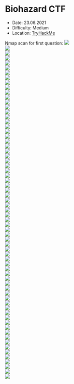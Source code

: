 <h1>Biohazard CTF</h1>
<ul>
  <li>Date: 23.06.2021</li>
  <li>Difficulty: Medium</li>
  <li>Location: <a href="https://tryhackme.com/room/biohazard">TryHackMe</a>
</ul>
Nmap scan for first question:
<img src="https://github.com/Brodek-sec/CTF-Write-up/blob/main/Biohazard%20CTF/photos/0.png"></img><br>
<img src="https://github.com/Brodek-sec/CTF-Write-up/blob/main/Biohazard%20CTF/photos/1.png"></img><br>
<img src="https://github.com/Brodek-sec/CTF-Write-up/blob/main/Biohazard%20CTF/photos/2.png"></img><br>
<img src="https://github.com/Brodek-sec/CTF-Write-up/blob/main/Biohazard%20CTF/photos/3.png"></img><br>
<img src="https://github.com/Brodek-sec/CTF-Write-up/blob/main/Biohazard%20CTF/photos/4.png"></img><br>
<img src="https://github.com/Brodek-sec/CTF-Write-up/blob/main/Biohazard%20CTF/photos/5.png"></img><br>
<img src="https://github.com/Brodek-sec/CTF-Write-up/blob/main/Biohazard%20CTF/photos/6.png"></img><br>
<img src="https://github.com/Brodek-sec/CTF-Write-up/blob/main/Biohazard%20CTF/photos/7.png"></img><br>
<img src="https://github.com/Brodek-sec/CTF-Write-up/blob/main/Biohazard%20CTF/photos/8.png"></img><br>
<img src="https://github.com/Brodek-sec/CTF-Write-up/blob/main/Biohazard%20CTF/photos/9.png"></img><br>
<img src="https://github.com/Brodek-sec/CTF-Write-up/blob/main/Biohazard%20CTF/photos/10.png"></img><br>
<img src="https://github.com/Brodek-sec/CTF-Write-up/blob/main/Biohazard%20CTF/photos/11.png"></img><br>
<img src="https://github.com/Brodek-sec/CTF-Write-up/blob/main/Biohazard%20CTF/photos/12.png"></img><br>
<img src="https://github.com/Brodek-sec/CTF-Write-up/blob/main/Biohazard%20CTF/photos/13.png"></img><br>
<img src="https://github.com/Brodek-sec/CTF-Write-up/blob/main/Biohazard%20CTF/photos/14.png"></img><br>
<img src="https://github.com/Brodek-sec/CTF-Write-up/blob/main/Biohazard%20CTF/photos/15.png"></img><br>
<img src="https://github.com/Brodek-sec/CTF-Write-up/blob/main/Biohazard%20CTF/photos/16.png"></img><br>
<img src="https://github.com/Brodek-sec/CTF-Write-up/blob/main/Biohazard%20CTF/photos/17.png"></img><br>
<img src="https://github.com/Brodek-sec/CTF-Write-up/blob/main/Biohazard%20CTF/photos/18.png"></img><br>
<img src="https://github.com/Brodek-sec/CTF-Write-up/blob/main/Biohazard%20CTF/photos/18.1.png"></img><br>
<img src="https://github.com/Brodek-sec/CTF-Write-up/blob/main/Biohazard%20CTF/photos/19.png"></img><br>
<img src="https://github.com/Brodek-sec/CTF-Write-up/blob/main/Biohazard%20CTF/photos/20.png"></img><br>
<img src="https://github.com/Brodek-sec/CTF-Write-up/blob/main/Biohazard%20CTF/photos/21.png"></img><br>
<img src="https://github.com/Brodek-sec/CTF-Write-up/blob/main/Biohazard%20CTF/photos/22.png"></img><br>
<img src="https://github.com/Brodek-sec/CTF-Write-up/blob/main/Biohazard%20CTF/photos/23.png"></img><br>
<img src="https://github.com/Brodek-sec/CTF-Write-up/blob/main/Biohazard%20CTF/photos/24.png"></img><br>
<img src="https://github.com/Brodek-sec/CTF-Write-up/blob/main/Biohazard%20CTF/photos/25.png"></img><br>
<img src="https://github.com/Brodek-sec/CTF-Write-up/blob/main/Biohazard%20CTF/photos/26.png"></img><br>
<img src="https://github.com/Brodek-sec/CTF-Write-up/blob/main/Biohazard%20CTF/photos/27.png"></img><br>
<img src="https://github.com/Brodek-sec/CTF-Write-up/blob/main/Biohazard%20CTF/photos/28.png"></img><br>
<img src="https://github.com/Brodek-sec/CTF-Write-up/blob/main/Biohazard%20CTF/photos/29.png"></img><br>
<img src="https://github.com/Brodek-sec/CTF-Write-up/blob/main/Biohazard%20CTF/photos/30.png"></img><br>
<img src="https://github.com/Brodek-sec/CTF-Write-up/blob/main/Biohazard%20CTF/photos/31.png"></img><br>
<img src="https://github.com/Brodek-sec/CTF-Write-up/blob/main/Biohazard%20CTF/photos/32.png"></img><br>
<img src="https://github.com/Brodek-sec/CTF-Write-up/blob/main/Biohazard%20CTF/photos/33.png"></img><br>
<img src="https://github.com/Brodek-sec/CTF-Write-up/blob/main/Biohazard%20CTF/photos/34.png"></img><br>
<img src="https://github.com/Brodek-sec/CTF-Write-up/blob/main/Biohazard%20CTF/photos/35.png"></img><br>
<img src="https://github.com/Brodek-sec/CTF-Write-up/blob/main/Biohazard%20CTF/photos/36.png"></img><br>
<img src="https://github.com/Brodek-sec/CTF-Write-up/blob/main/Biohazard%20CTF/photos/37.png"></img><br>
<img src="https://github.com/Brodek-sec/CTF-Write-up/blob/main/Biohazard%20CTF/photos/38.png"></img><br>
<img src="https://github.com/Brodek-sec/CTF-Write-up/blob/main/Biohazard%20CTF/photos/39.png"></img><br>
<img src="https://github.com/Brodek-sec/CTF-Write-up/blob/main/Biohazard%20CTF/photos/40.png"></img><br>
<img src="https://github.com/Brodek-sec/CTF-Write-up/blob/main/Biohazard%20CTF/photos/41.png"></img><br>
<img src="https://github.com/Brodek-sec/CTF-Write-up/blob/main/Biohazard%20CTF/photos/42.png"></img><br>
<img src="https://github.com/Brodek-sec/CTF-Write-up/blob/main/Biohazard%20CTF/photos/43.png"></img><br>
<img src="https://github.com/Brodek-sec/CTF-Write-up/blob/main/Biohazard%20CTF/photos/44.png"></img><br>
<img src="https://github.com/Brodek-sec/CTF-Write-up/blob/main/Biohazard%20CTF/photos/45.png"></img><br>
<img src="https://github.com/Brodek-sec/CTF-Write-up/blob/main/Biohazard%20CTF/photos/46.png"></img><br>
<img src="https://github.com/Brodek-sec/CTF-Write-up/blob/main/Biohazard%20CTF/photos/47.png"></img><br>
<img src="https://github.com/Brodek-sec/CTF-Write-up/blob/main/Biohazard%20CTF/photos/48.png"></img><br>
<img src="https://github.com/Brodek-sec/CTF-Write-up/blob/main/Biohazard%20CTF/photos/49.png"></img><br>
<img src="https://github.com/Brodek-sec/CTF-Write-up/blob/main/Biohazard%20CTF/photos/50.png"></img><br>
<img src="https://github.com/Brodek-sec/CTF-Write-up/blob/main/Biohazard%20CTF/photos/51.png"></img><br>
<img src="https://github.com/Brodek-sec/CTF-Write-up/blob/main/Biohazard%20CTF/photos/52.png"></img><br>
<img src="https://github.com/Brodek-sec/CTF-Write-up/blob/main/Biohazard%20CTF/photos/53.png"></img><br>
<img src="https://github.com/Brodek-sec/CTF-Write-up/blob/main/Biohazard%20CTF/photos/54.png"></img><br>
<img src="https://github.com/Brodek-sec/CTF-Write-up/blob/main/Biohazard%20CTF/photos/55.png"></img><br>
<img src="https://github.com/Brodek-sec/CTF-Write-up/blob/main/Biohazard%20CTF/photos/56.png"></img><br>
<img src="https://github.com/Brodek-sec/CTF-Write-up/blob/main/Biohazard%20CTF/photos/57.png"></img><br>
<img src="https://github.com/Brodek-sec/CTF-Write-up/blob/main/Biohazard%20CTF/photos/59.png"></img><br>
<img src="https://github.com/Brodek-sec/CTF-Write-up/blob/main/Biohazard%20CTF/photos/60.png"></img><br>
<img src="https://github.com/Brodek-sec/CTF-Write-up/blob/main/Biohazard%20CTF/photos/61.png"></img><br>
<img src="https://github.com/Brodek-sec/CTF-Write-up/blob/main/Biohazard%20CTF/photos/62.png"></img><br>
<img src="https://github.com/Brodek-sec/CTF-Write-up/blob/main/Biohazard%20CTF/photos/63.png"></img><br>
<img src="https://github.com/Brodek-sec/CTF-Write-up/blob/main/Biohazard%20CTF/photos/58po63.png"></img><br>
<img src="https://github.com/Brodek-sec/CTF-Write-up/blob/main/Biohazard%20CTF/photos/64.png"></img><br>
<img src="https://github.com/Brodek-sec/CTF-Write-up/blob/main/Biohazard%20CTF/photos/65.png"></img><br>
<img src="https://github.com/Brodek-sec/CTF-Write-up/blob/main/Biohazard%20CTF/photos/66.png"></img><br>
<img src="https://github.com/Brodek-sec/CTF-Write-up/blob/main/Biohazard%20CTF/photos/67.png"></img><br>
